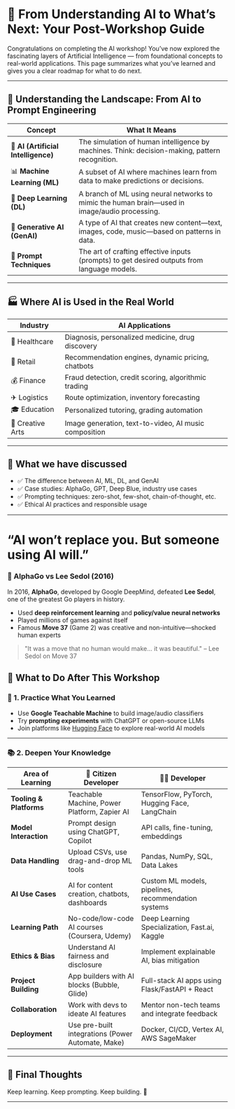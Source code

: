 # 🧠 From Understanding AI to What’s Next: Your Post-Workshop Guide

Congratulations on completing the AI workshop! You’ve now explored the fascinating layers of Artificial Intelligence — from foundational concepts to real-world applications. This page summarizes what you’ve learned and gives you a clear roadmap for what to do next.

---

## 🧩 Understanding the Landscape: From AI to Prompt Engineering

| Concept       | What It Means                                                                 |
|---------------|--------------------------------------------------------------------------------|
| 🤖 **AI (Artificial Intelligence)** | The simulation of human intelligence by machines. Think: decision-making, pattern recognition. |
| 📊 **Machine Learning (ML)**       | A subset of AI where machines learn from data to make predictions or decisions.                |
| 🧠 **Deep Learning (DL)**          | A branch of ML using neural networks to mimic the human brain—used in image/audio processing. |
| 🧬 **Generative AI (GenAI)**       | A type of AI that creates new content—text, images, code, music—based on patterns in data.    |
| 🎯 **Prompt Techniques**          | The art of crafting effective inputs (prompts) to get desired outputs from language models.   |

---

## 🏭 Where AI is Used in the Real World

| Industry        | AI Applications                                                |
|----------------|-----------------------------------------------------------------|
| 🏥 Healthcare    | Diagnosis, personalized medicine, drug discovery               |
| 🛒 Retail        | Recommendation engines, dynamic pricing, chatbots             |
| 💰 Finance       | Fraud detection, credit scoring, algorithmic trading          |
| ✈ Logistics      | Route optimization, inventory forecasting                     |
| 🎓 Education     | Personalized tutoring, grading automation                     |
| 🎨 Creative Arts | Image generation, text-to-video, AI music composition         |

---

## 📌 What we have discussed

- ✅ The difference between AI, ML, DL, and GenAI
- ✅ Case studies: AlphaGo, GPT, Deep Blue, industry use cases
- ✅ Prompting techniques: zero-shot, few-shot, chain-of-thought, etc.
- ✅ Ethical AI practices and responsible usage

---
# “AI won’t replace you. But someone using AI will.”

### 🎯 AlphaGo vs Lee Sedol (2016)

In 2016, **AlphaGo**, developed by Google DeepMind, defeated **Lee Sedol**, one of the greatest Go players in history.

- Used **deep reinforcement learning** and **policy/value neural networks**
- Played millions of games against itself
- Famous **Move 37** (Game 2) was creative and non-intuitive—shocked human experts

> "It was a move that no human would make... it was beautiful." – Lee Sedol on Move 37



## 🚀 What to Do After This Workshop

### 🧠 1. Practice What You Learned

- Use **Google Teachable Machine** to build image/audio classifiers
- Try **prompting experiments** with ChatGPT or open-source LLMs
- Join platforms like [Hugging Face](https://huggingface.co/) to explore real-world AI models

---

### 📚 2. Deepen Your Knowledge

| Area of Learning         | 👤 Citizen Developer                            | 👨‍💻 Developer                                   |
|--------------------------|--------------------------------------------------|-------------------------------------------------|
| **Tooling & Platforms**  | Teachable Machine, Power Platform, Zapier AI    | TensorFlow, PyTorch, Hugging Face, LangChain    |
| **Model Interaction**    | Prompt design using ChatGPT, Copilot            | API calls, fine-tuning, embeddings               |
| **Data Handling**        | Upload CSVs, use drag-and-drop ML tools         | Pandas, NumPy, SQL, Data Lakes                   |
| **AI Use Cases**         | AI for content creation, chatbots, dashboards   | Custom ML models, pipelines, recommendation systems |
| **Learning Path**        | No-code/low-code AI courses (Coursera, Udemy)   | Deep Learning Specialization, Fast.ai, Kaggle    |
| **Ethics & Bias**        | Understand AI fairness and disclosure           | Implement explainable AI, bias mitigation        |
| **Project Building**     | App builders with AI blocks (Bubble, Glide)     | Full-stack AI apps using Flask/FastAPI + React   |
| **Collaboration**        | Work with devs to ideate AI features            | Mentor non-tech teams and integrate feedback     |
| **Deployment**           | Use pre-built integrations (Power Automate, Make) | Docker, CI/CD, Vertex AI, AWS SageMaker         |

---

## 📍 Final Thoughts



Keep learning. Keep prompting. Keep building. 🚀

---



